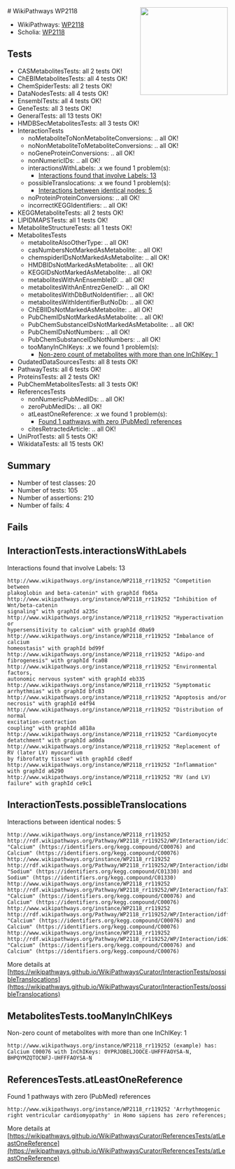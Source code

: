 <img style="float: right; width: 200px" src="https://upload.wikimedia.org/wikipedia/commons/thumb/8/83/Wplogo_with_text_500.png/640px-Wplogo_with_text_500.png" />
# WikiPathways WP2118

* WikiPathways: [WP2118](https://new.wikipathways.org/pathways/WP2118)
* Scholia: [WP2118](https://scholia.toolforge.org/wikipathways/WP2118)
## Tests
* CASMetabolitesTests: all 2 tests OK!
* ChEBIMetabolitesTests: all 4 tests OK!
* ChemSpiderTests: all 2 tests OK!
* DataNodesTests: all 4 tests OK!
* EnsemblTests: all 4 tests OK!
* GeneTests: all 3 tests OK!
* GeneralTests: all 13 tests OK!
* HMDBSecMetabolitesTests: all 3 tests OK!
* InteractionTests
    * noMetaboliteToNonMetaboliteConversions: .. all OK!
    * noNonMetaboliteToMetaboliteConversions: .. all OK!
    * noGeneProteinConversions: .. all OK!
    * nonNumericIDs: .. all OK!
    * interactionsWithLabels: .x we found 1 problem(s):
        * [Interactions found that involve Labels: 13](#fe97a8bb)
    * possibleTranslocations: .x we found 1 problem(s):
        * [Interactions between identical nodes: 5](#1c11820a)
    * noProteinProteinConversions: .. all OK!
    * incorrectKEGGIdentifiers: .. all OK!
* KEGGMetaboliteTests: all 2 tests OK!
* LIPIDMAPSTests: all 1 tests OK!
* MetaboliteStructureTests: all 1 tests OK!
* MetabolitesTests
    * metaboliteAlsoOtherType: .. all OK!
    * casNumbersNotMarkedAsMetabolite: .. all OK!
    * chemspiderIDsNotMarkedAsMetabolite: .. all OK!
    * HMDBIDsNotMarkedAsMetabolite: .. all OK!
    * KEGGIDsNotMarkedAsMetabolite: .. all OK!
    * metabolitesWithAnEnsembleID: .. all OK!
    * metabolitesWithAnEntrezGeneID: .. all OK!
    * metabolitesWithDbButNoIdentifier: .. all OK!
    * metabolitesWithIdentifierButNoDb: .. all OK!
    * ChEBIIDsNotMarkedAsMetabolite: .. all OK!
    * PubChemIDsNotMarkedAsMetabolite: .. all OK!
    * PubChemSubstanceIDsNotMarkedAsMetabolite: .. all OK!
    * PubChemIDsNotNumbers: .. all OK!
    * PubChemSubstanceIDsNotNumbers: .. all OK!
    * tooManyInChIKeys: .x we found 1 problem(s):
        * [Non-zero count of metabolites with more than one InChIKey: 1](#a4e4037e)
* OudatedDataSourcesTests: all 8 tests OK!
* PathwayTests: all 6 tests OK!
* ProteinsTests: all 2 tests OK!
* PubChemMetabolitesTests: all 3 tests OK!
* ReferencesTests
    * nonNumericPubMedIDs: .. all OK!
    * zeroPubMedIDs: .. all OK!
    * atLeastOneReference: .x we found 1 problem(s):
        * [Found 1 pathways with zero (PubMed) references](#d0a459f0)
    * citesRetractedArticle: .. all OK!
* UniProtTests: all 5 tests OK!
* WikidataTests: all 15 tests OK!


## Summary

* Number of test classes: 20
* Number of tests: 105
* Number of assertions: 210
* Number of fails: 4

## Fails

<a name="fe97a8bb" />

## InteractionTests.interactionsWithLabels

Interactions found that involve Labels: 13
```
http://www.wikipathways.org/instance/WP2118_rr119252 "Competition between
plakoglobin and beta-catenin" with graphId fb65a
http://www.wikipathways.org/instance/WP2118_rr119252 "Inhibition of Wnt/beta-catenin
signaling" with graphId a235c
http://www.wikipathways.org/instance/WP2118_rr119252 "Hyperactivation or
hypersensitivity to calcium" with graphId d0a69
http://www.wikipathways.org/instance/WP2118_rr119252 "Imbalance of calcium
homeostasis" with graphId bd99f
http://www.wikipathways.org/instance/WP2118_rr119252 "Adipo-and
fibrogenesis" with graphId fca08
http://www.wikipathways.org/instance/WP2118_rr119252 "Environmental factors,
autonomic nervous system" with graphId eb335
http://www.wikipathways.org/instance/WP2118_rr119252 "Symptomatic
arrhythmias" with graphId bfc83
http://www.wikipathways.org/instance/WP2118_rr119252 "Apoptosis and/or
necrosis" with graphId e4f94
http://www.wikipathways.org/instance/WP2118_rr119252 "Distribution of normal
excitation-contraction
coupling" with graphId a818a
http://www.wikipathways.org/instance/WP2118_rr119252 "Cardiomyocyte
detatchment" with graphId ad0da
http://www.wikipathways.org/instance/WP2118_rr119252 "Replacement of
RV (later LV) myocardium
by fibrofatty tissue" with graphId c8edf
http://www.wikipathways.org/instance/WP2118_rr119252 "Inflammation" with graphId a6290
http://www.wikipathways.org/instance/WP2118_rr119252 "RV (and LV) failure" with graphId ce9c1
```

<a name="1c11820a" />

## InteractionTests.possibleTranslocations

Interactions between identical nodes: 5
```
http://www.wikipathways.org/instance/WP2118_rr119252 http://rdf.wikipathways.org/Pathway/WP2118_rr119252/WP/Interaction/idc187ff81 "Calcium" (https://identifiers.org/kegg.compound/C00076) and 
Calcium" (https://identifiers.org/kegg.compound/C00076)
http://www.wikipathways.org/instance/WP2118_rr119252 http://rdf.wikipathways.org/Pathway/WP2118_rr119252/WP/Interaction/idb803aede "Sodium" (https://identifiers.org/kegg.compound/C01330) and 
Sodium" (https://identifiers.org/kegg.compound/C01330)
http://www.wikipathways.org/instance/WP2118_rr119252 http://rdf.wikipathways.org/Pathway/WP2118_rr119252/WP/Interaction/fa370 "Calcium" (https://identifiers.org/kegg.compound/C00076) and 
Calcium" (https://identifiers.org/kegg.compound/C00076)
http://www.wikipathways.org/instance/WP2118_rr119252 http://rdf.wikipathways.org/Pathway/WP2118_rr119252/WP/Interaction/idff24f0c "Calcium" (https://identifiers.org/kegg.compound/C00076) and 
Calcium" (https://identifiers.org/kegg.compound/C00076)
http://www.wikipathways.org/instance/WP2118_rr119252 http://rdf.wikipathways.org/Pathway/WP2118_rr119252/WP/Interaction/id61b0d9c7 "Calcium" (https://identifiers.org/kegg.compound/C00076) and 
Calcium" (https://identifiers.org/kegg.compound/C00076)
```

More details at [https://wikipathways.github.io/WikiPathwaysCurator/InteractionTests/possibleTranslocations](https://wikipathways.github.io/WikiPathwaysCurator/InteractionTests/possibleTranslocations)

<a name="a4e4037e" />

## MetabolitesTests.tooManyInChIKeys

Non-zero count of metabolites with more than one InChIKey: 1
```
http://www.wikipathways.org/instance/WP2118_rr119252 (example) has: Calcium C00076 with InChIKeys: OYPRJOBELJOOCE-UHFFFAOYSA-N, BHPQYMZQTOCNFJ-UHFFFAOYSA-N
```

<a name="d0a459f0" />

## ReferencesTests.atLeastOneReference

Found 1 pathways with zero (PubMed) references
```
http://www.wikipathways.org/instance/WP2118_rr119252 'Arrhythmogenic right ventricular cardiomyopathy' in Homo sapiens has zero references; 
```

More details at [https://wikipathways.github.io/WikiPathwaysCurator/ReferencesTests/atLeastOneReference](https://wikipathways.github.io/WikiPathwaysCurator/ReferencesTests/atLeastOneReference)

